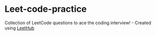 # Leet-code-practice
Collection of LeetCode questions to ace the coding interview! - Created using [LeetHub](https://github.com/QasimWani/LeetHub)
